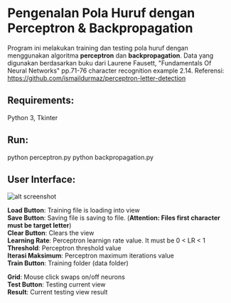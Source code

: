 # Pengenalan Pola Huruf dengan Perceptron & Backpropagation

Program ini melakukan training dan testing pola huruf dengan menggunakan algoritma **perceptron** dan **backpropagation**. Data yang digunakan berdasarkan buku dari Laurene Fausett, "Fundamentals Of Neural Networks" pp.71-76 character recognition example 2.14. Referensi: https://github.com/ismaildurmaz/perceptron-letter-detection

## Requirements:
Python 3, Tkinter

## Run:
python perceptron.py
python backpropagation.py

## User Interface:

![alt screenshot](https://ibb.co/R0Lz5mf)

**Load Button**: Training file is loading into view<br/>
**Save Button**: Saving file is saving to file. (**Attention: Files first character must be target letter**) <br/>
**Clear Button**: Clears the view<br/>
**Learning Rate**: Perceptron learnign rate value. It must be 0 < LR < 1<br/>
**Threshold**: Perceptron threshold value<br/>
**Iterasi Maksimum**: Perceptron maximum iterations value<br/>
**Train Button**: Training folder (data folder)<br/>

**Grid**: Mouse click swaps on/off neurons<br/>
**Test Button**: Testing current view<br/>
**Result**: Current testing view result<br/>

